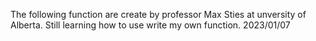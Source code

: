 The following function are create by professor Max Sties at unversity of Alberta.
Still learning how to use write my own function. 
2023/01/07